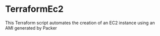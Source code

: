 # TerraformEc2
This Terraform script automates the creation of an EC2 instance using an AMI  generated by Packer

